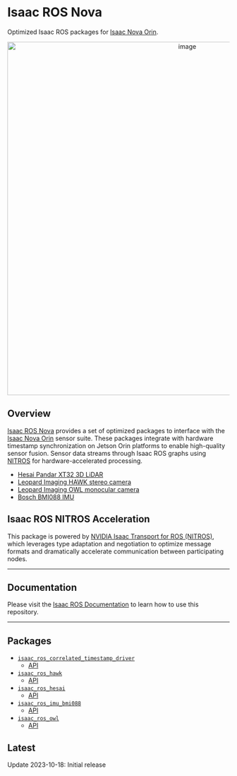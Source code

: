 # Isaac ROS Nova

Optimized Isaac ROS packages for [Isaac Nova Orin](https://developer.nvidia.com/isaac/nova-orin).

<div align="center"><a class="reference internal image-reference" href="https://media.githubusercontent.com/media/NVIDIA-ISAAC-ROS/.github/main/resources/isaac_ros_docs/repositories_and_packages/isaac_ros_nova/Nova_Carter_Isaac_KV_540p_01_v002_DM.png/"><img alt="image" src="https://media.githubusercontent.com/media/NVIDIA-ISAAC-ROS/.github/main/resources/isaac_ros_docs/repositories_and_packages/isaac_ros_nova/Nova_Carter_Isaac_KV_540p_01_v002_DM.png/" width="800px"/></a></div>

## Overview

[Isaac ROS Nova](https://github.com/NVIDIA-ISAAC-ROS/isaac_ros_nova) provides a set of optimized packages to interface with the [Isaac Nova Orin](https://developer.nvidia.com/isaac/nova-orin) sensor suite.
These packages integrate with hardware timestamp synchronization on Jetson Orin platforms to enable high-quality sensor fusion.
Sensor data streams through Isaac ROS graphs using [NITROS](https://nvidia-isaac-ros.github.io/concepts/nitros/index.html) for hardware-accelerated processing.

* [Hesai Pandar XT32 3D LiDAR](https://www.hesaitech.com/product/xt32/)
* [Leopard Imaging HAWK stereo camera](https://leopardimaging.com/leopard-imaging-hawk-stereo-camera/)
* [Leopard Imaging OWL monocular camera](https://leopardimaging.com/product/automotive-cameras/cameras-by-interface/maxim-gmsl-2-cameras/li-ar0234cs-gmsl2-owl/li-ar0234cs-gmsl2-owl/)
* [Bosch BMI088 IMU](https://www.bosch-sensortec.com/products/motion-sensors/imus/bmi088/)

## Isaac ROS NITROS Acceleration

This package is powered by [NVIDIA Isaac Transport for ROS (NITROS)](https://developer.nvidia.com/blog/improve-perception-performance-for-ros-2-applications-with-nvidia-isaac-transport-for-ros/), which leverages type adaptation and negotiation to optimize message formats and dramatically accelerate communication between participating nodes.

---

## Documentation

Please visit the [Isaac ROS Documentation](https://nvidia-isaac-ros.github.io/repositories_and_packages/isaac_ros_nova/index.html) to learn how to use this repository.

---

## Packages

* [`isaac_ros_correlated_timestamp_driver`](https://nvidia-isaac-ros.github.io/repositories_and_packages/isaac_ros_nova/isaac_ros_correlated_timestamp_driver/index.html)
  * [API](https://nvidia-isaac-ros.github.io/repositories_and_packages/isaac_ros_nova/isaac_ros_correlated_timestamp_driver/index.html#api)
* [`isaac_ros_hawk`](https://nvidia-isaac-ros.github.io/repositories_and_packages/isaac_ros_nova/isaac_ros_hawk/index.html)
  * [API](https://nvidia-isaac-ros.github.io/repositories_and_packages/isaac_ros_nova/isaac_ros_hawk/index.html#api)
* [`isaac_ros_hesai`](https://nvidia-isaac-ros.github.io/repositories_and_packages/isaac_ros_nova/isaac_ros_hesai/index.html)
  * [API](https://nvidia-isaac-ros.github.io/repositories_and_packages/isaac_ros_nova/isaac_ros_hesai/index.html#api)
* [`isaac_ros_imu_bmi088`](https://nvidia-isaac-ros.github.io/repositories_and_packages/isaac_ros_nova/isaac_ros_imu_bmi088/index.html)
  * [API](https://nvidia-isaac-ros.github.io/repositories_and_packages/isaac_ros_nova/isaac_ros_imu_bmi088/index.html#api)
* [`isaac_ros_owl`](https://nvidia-isaac-ros.github.io/repositories_and_packages/isaac_ros_nova/isaac_ros_owl/index.html)
  * [API](https://nvidia-isaac-ros.github.io/repositories_and_packages/isaac_ros_nova/isaac_ros_owl/index.html#api)

## Latest

Update 2023-10-18: Initial release
